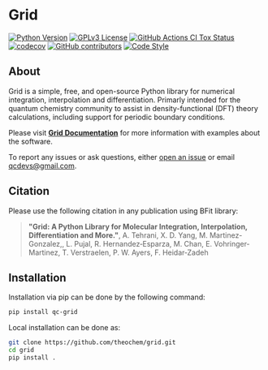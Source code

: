 # Grid

[![Python Version](https://img.shields.io/badge/python-3.7%2B-blue.svg)](https://docs.python.org/3/whatsnew/3.7.html)
[![GPLv3 License](https://img.shields.io/badge/License-GPL%20v3-yellow.svg)](https://opensource.org/licenses/)
[![GitHub Actions CI Tox Status](https://github.com/theochem/grid/actions/workflows/ci_tox.yml/badge.svg?branch=master)](https://github.com/theochem/grid/actions/workflows/ci_tox.yml)
[![codecov](https://codecov.io/gh/theochem/grid/branch/master/graph/badge.svg)](https://codecov.io/gh/theochem/grid)
[![GitHub contributors](https://img.shields.io/github/contributors/theochem/grid.svg)](https://github.com/theochem/grid/graphs/contributors)
[![Code Style](https://img.shields.io/badge/code%20style-black-black.svg)](https://black.readthedocs.io/en/stable/)

## About
Grid is a simple, free, and open-source Python library for numerical integration, interpolation and differentiation.
Primarly intended for the quantum chemistry community to assist in density-functional (DFT) theory calculations,
including support for periodic boundary conditions.

Please visit [**Grid Documentation**](https://grid.qcdevs.org/) for more information with
examples about the software.

To report any issues or ask questions, either [open an issue](
https://github.com/theochem/grid/issues/new) or email [qcdevs@gmail.com]().


## Citation
Please use the following citation in any publication using BFit library:

> **"Grid: A Python Library for Molecular Integration, Interpolation, Differentiation and More."**,
> A. Tehrani, X. D. Yang, M. Martinez-Gonzalez,, L. Pujal, R. Hernandez‐Esparza, M. Chan,
> E. Vohringer‐Martinez, T. Verstraelen, P. W. Ayers, F. Heidar‐Zadeh

## Installation

Installation via pip can be done by the following command:
```bash
pip install qc-grid
```

Local installation can be done as:
```bash
git clone https://github.com/theochem/grid.git
cd grid
pip install .
```
